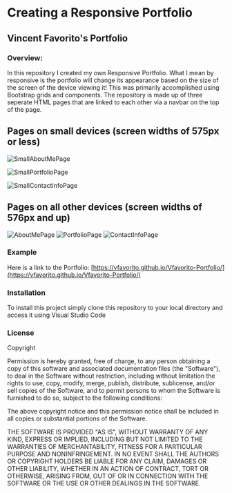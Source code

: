 # Creating a Responsive Portfolio

## Vincent Favorito's Portfolio

### Overview:
In this repository I created my own Responsive Portfolio.  What I mean by responsive is the portfolio will change its appearance based on the size of the screen of the device viewing it! This was primarily accomplished using Bootstrap grids and components.  The repository is made up of three seperate HTML pages that are linked to each other via a navbar on the top of the page.

## Pages on small devices (screen widths of 575px or less)

![SmallAboutMePage](Images/smallabout.PNG)      

![SmallPortfolioPage](Images/smallportfolio.PNG)       

![SmallContactInfoPage](Images/smallcontact.PNG)

## Pages on all other devices (screen widths of 576px and up)

![AboutMePage](Images/largeabout.PNG) ![PortfolioPage](Images/largeportfolio.PNG) ![ContactInfoPage](Images/largecontact.PNG)

### Example
Here is a link to the Portfolio:  [https://vfavorito.github.io/Vfavorito-Portfolio/](https://vfavorito.github.io/Vfavorito-Portfolio/)

### Installation
To install this project simply clone this repository to your local directory and access it using Visual Studio Code

### License
Copyright

Permission is hereby granted, free of charge, to any person obtaining a copy of this software and associated documentation files (the "Software"), to deal in the Software without restriction, including without limitation the rights to use, copy, modify, merge, publish, distribute, sublicense, and/or sell copies of the Software, and to permit persons to whom the Software is furnished to do so, subject to the following conditions:

The above copyright notice and this permission notice shall be included in all copies or substantial portions of the Software.

THE SOFTWARE IS PROVIDED "AS IS", WITHOUT WARRANTY OF ANY KIND, EXPRESS OR IMPLIED, INCLUDING BUT NOT LIMITED TO THE WARRANTIES OF MERCHANTABILITY, FITNESS FOR A PARTICULAR PURPOSE AND NONINFRINGEMENT. IN NO EVENT SHALL THE AUTHORS OR COPYRIGHT HOLDERS BE LIABLE FOR ANY CLAIM, DAMAGES OR OTHER LIABILITY, WHETHER IN AN ACTION OF CONTRACT, TORT OR OTHERWISE, ARISING FROM, OUT OF OR IN CONNECTION WITH THE SOFTWARE OR THE USE OR OTHER DEALINGS IN THE SOFTWARE.

